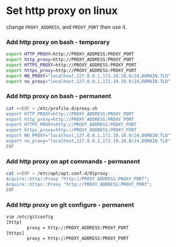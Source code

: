 # Set http proxy on linux

change `PROXY_ADDRESS`, and `PROXY_PORT` then use it.

### Add http proxy on bash - temporary
```bash
export HTTP_PROXY=http://PROXY_ADDRESS:PROXY_PORT
export http_proxy=http://PROXY_ADDRESS:PROXY_PORT
export HTTPS_PROXY=http://PROXY_ADDRESS:PROXY_PORT
export https_proxy=http://PROXY_ADDRESS:PROXY_PORT
export NO_PROXY="localhost,127.0.0.1,172.10.10.0/24,DOMAIN.TLD"
export no_proxy="localhost,127.0.0.1,172.10.10.0/24,DOMAIN.TLD"
```

### Add http proxy on bash - permanent

```bash
cat <<EOF > /etc/profile.d/proxy.sh
export HTTP_PROXY=http://PROXY_ADDRESS:PROXY_PORT
export http_proxy=http://PROXY_ADDRESS:PROXY_PORT
export HTTPS_PROXY=http://PROXY_ADDRESS:PROXY_PORT
export https_proxy=http://PROXY_ADDRESS:PROXY_PORT
export NO_PROXY="localhost,127.0.0.1,172.10.10.0/24,DOMAIN.TLD"
export no_proxy="localhost,127.0.0.1,172.10.10.0/24,DOMAIN.TLD"
EOF
```

### Add http proxy on apt commands - permanent

```bash
cat <<EOF > /etc/apt/apt.conf.d/01proxy
Acquire::http::Proxy "http://PROXY_ADDRESS:PROXY_PORT";
Acquire::https::Proxy "http://PROXY_ADDRESS:PROXY_PORT";
EOF
```

### Add http proxy on git configure - permanent

```bash
vim /etc/gitconfig
[http]
        proxy = http://PROXY_ADDRESS:PROXY_PORT
[https]
        proxy = http://PROXY_ADDRESS:PROXY_PORT
```
